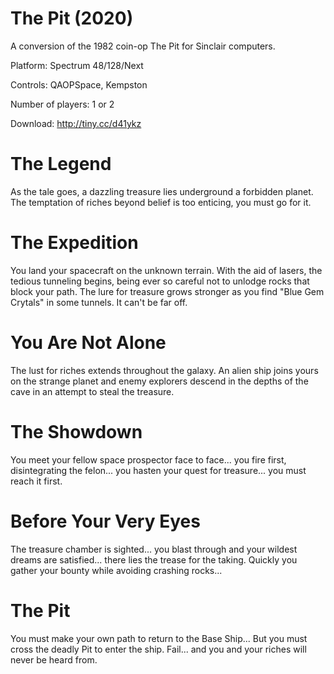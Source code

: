 The Pit (2020)
==============
A conversion of the 1982 coin-op The Pit for Sinclair computers.

Platform: Spectrum 48/128/Next

Controls: QAOPSpace, Kempston

Number of players: 1 or 2

Download: http://tiny.cc/d41ykz

The Legend
==========
As the tale goes, a dazzling treasure lies underground a forbidden planet. The temptation of riches beyond belief is too enticing, you must go for it.

The Expedition
==============
You land your spacecraft on the unknown terrain. With the aid of lasers, the tedious tunneling begins, being ever so careful not to unlodge rocks that block your path. The lure for treasure grows stronger as you find "Blue Gem Crytals" in some tunnels. It can't be far off.

You Are Not Alone
=================
The lust for riches extends throughout the galaxy. An alien ship joins yours on the strange planet and enemy explorers descend in the depths of the cave in an attempt to steal the treasure.

The Showdown
============
You meet your fellow space prospector face to face... you fire first, disintegrating the felon... you hasten your quest for treasure... you must reach it first.

Before Your Very Eyes
=====================
The treasure chamber is sighted... you blast through and your wildest dreams are satisfied... there lies the trease for the taking. Quickly you gather your bounty while avoiding crashing rocks...

The Pit
=======
You must make your own path to return to the Base Ship... But you must cross the deadly Pit to enter the ship. Fail... and you and your riches will never be heard from.


